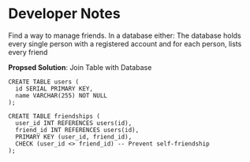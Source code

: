
# Developer Notes

Find a way to manage friends. In a database either:
  The database holds every single person with a registered account and for each person, lists every friend <br>
  
  **Propsed Solution**: Join Table with Database
  ```
  CREATE TABLE users (
    id SERIAL PRIMARY KEY,
    name VARCHAR(255) NOT NULL
  );
  
  CREATE TABLE friendships (
    user_id INT REFERENCES users(id),
    friend_id INT REFERENCES users(id),
    PRIMARY KEY (user_id, friend_id),
    CHECK (user_id <> friend_id) -- Prevent self-friendship
  );
  ```
